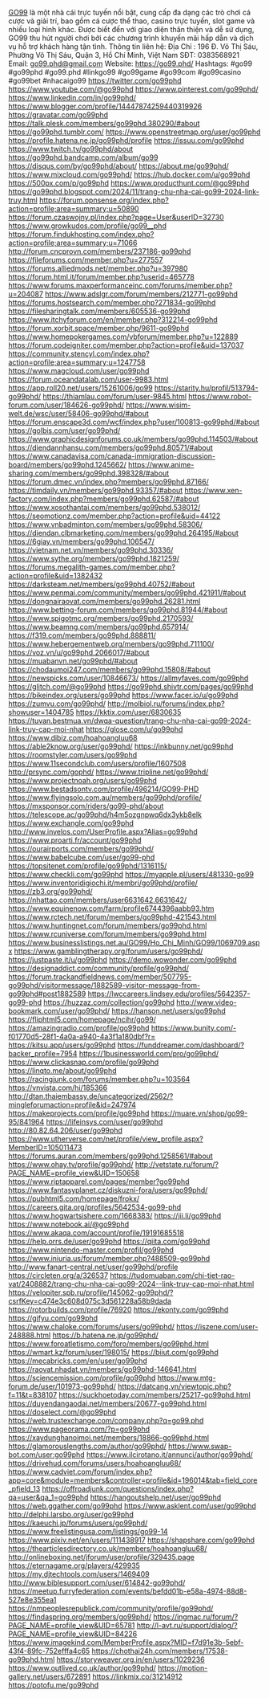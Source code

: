 <a href="https://go99.phd/">GO99</a> là một nhà cái trực tuyến nổi bật, cung cấp đa dạng các trò chơi cá cược và giải trí, bao gồm cá cược thể thao, casino trực tuyến, slot game và nhiều loại hình khác. Được biết đến với giao diện thân thiện và dễ sử dụng, GO99 thu hút người chơi bởi các chương trình khuyến mãi hấp dẫn và dịch vụ hỗ trợ khách hàng tận tình.
Thông tin liên hệ:
Địa Chỉ : 196 Đ. Võ Thị Sáu, Phường Võ Thị Sáu, Quận 3, Hồ Chí Minh, Việt Nam
SĐT: 0383568921
Email: go99.phd@gmail.com
Website: 
<a href="https://go99.phd/">https://go99.phd/</a>
Hashtags: #go99 #go99phd #go99.phd #linkgo99 #go99game #go99com #go99casino #go99bet #nhacaigo99
<a href="https://twitter.com/go99phd">https://twitter.com/go99phd</a>
<a href="https://www.youtube.com/@go99phd">https://www.youtube.com/@go99phd</a>
<a href="https://www.pinterest.com/go99phd/">https://www.pinterest.com/go99phd/</a>
<a href="https://www.linkedin.com/in/go99phd/">https://www.linkedin.com/in/go99phd/</a>
<a href="https://www.blogger.com/profile/14447874259440319926">https://www.blogger.com/profile/14447874259440319926</a>
<a href="https://gravatar.com/go99phd">https://gravatar.com/go99phd</a>
<a href="https://talk.plesk.com/members/go99phd.380290/#about">https://talk.plesk.com/members/go99phd.380290/#about</a>
<a href="https://go99phd.tumblr.com/">https://go99phd.tumblr.com/</a>
<a href="https://www.openstreetmap.org/user/go99phd">https://www.openstreetmap.org/user/go99phd</a>
<a href="https://profile.hatena.ne.jp/go99phd/profile">https://profile.hatena.ne.jp/go99phd/profile</a>
<a href="https://issuu.com/go99phd">https://issuu.com/go99phd</a>
<a href="https://www.twitch.tv/go99phd/about">https://www.twitch.tv/go99phd/about</a>
<a href="https://go99phd.bandcamp.com/album/go99">https://go99phd.bandcamp.com/album/go99</a>
<a href="https://disqus.com/by/go99phd/about/">https://disqus.com/by/go99phd/about/</a>
<a href="https://about.me/go99phd/">https://about.me/go99phd/</a>
<a href="https://www.mixcloud.com/go99phd/">https://www.mixcloud.com/go99phd/</a>
<a href="https://hub.docker.com/u/go99phd">https://hub.docker.com/u/go99phd</a>
<a href="https://500px.com/p/go99phd">https://500px.com/p/go99phd</a>
<a href="https://www.producthunt.com/@go99phd">https://www.producthunt.com/@go99phd</a>
<a href="https://go99phd.blogspot.com/2024/11/trang-chu-nha-cai-go99-2024-link-truy.html">https://go99phd.blogspot.com/2024/11/trang-chu-nha-cai-go99-2024-link-truy.html</a>
<a href="https://forum.opnsense.org/index.php?action=profile;area=summary;u=50890">https://forum.opnsense.org/index.php?action=profile;area=summary;u=50890</a>
<a href="https://forum.czaswojny.pl/index.php?page=User&userID=32730">https://forum.czaswojny.pl/index.php?page=User&userID=32730</a>
<a href="https://www.growkudos.com/profile/go99__phd">https://www.growkudos.com/profile/go99__phd</a>
<a href="https://forum.findukhosting.com/index.php?action=profile;area=summary;u=71066">https://forum.findukhosting.com/index.php?action=profile;area=summary;u=71066</a>
<a href="http://forum.cncprovn.com/members/237186-go99phd">http://forum.cncprovn.com/members/237186-go99phd</a>
<a href="https://fileforums.com/member.php?u=277557">https://fileforums.com/member.php?u=277557</a>
<a href="https://forums.alliedmods.net/member.php?u=397980">https://forums.alliedmods.net/member.php?u=397980</a>
<a href="https://forum.html.it/forum/member.php?userid=465778">https://forum.html.it/forum/member.php?userid=465778</a>
<a href="https://www.forums.maxperformanceinc.com/forums/member.php?u=204087">https://www.forums.maxperformanceinc.com/forums/member.php?u=204087</a>
<a href="https://www.adslgr.com/forum/members/212771-go99phd">https://www.adslgr.com/forum/members/212771-go99phd</a>
<a href="https://forums.hostsearch.com/member.php?271834-go99phd">https://forums.hostsearch.com/member.php?271834-go99phd</a>
<a href="https://filesharingtalk.com/members/605536-go99phd">https://filesharingtalk.com/members/605536-go99phd</a>
<a href="https://www.itchyforum.com/en/member.php?312214-go99phd">https://www.itchyforum.com/en/member.php?312214-go99phd</a>
<a href="https://forum.xorbit.space/member.php/9611-go99phd">https://forum.xorbit.space/member.php/9611-go99phd</a>
<a href="https://www.homepokergames.com/vbforum/member.php?u=122889">https://www.homepokergames.com/vbforum/member.php?u=122889</a>
<a href="https://forum.codeigniter.com/member.php?action=profile&uid=137037">https://forum.codeigniter.com/member.php?action=profile&uid=137037</a>
<a href="https://community.stencyl.com/index.php?action=profile;area=summary;u=1247758">https://community.stencyl.com/index.php?action=profile;area=summary;u=1247758</a>
<a href="https://www.magcloud.com/user/go99phd">https://www.magcloud.com/user/go99phd</a>
<a href="https://forum.oceandatalab.com/user-9983.html">https://forum.oceandatalab.com/user-9983.html</a>
<a href="https://app.roll20.net/users/15261006/go99">https://app.roll20.net/users/15261006/go99</a>
<a href="https://starity.hu/profil/513794-go99phd/">https://starity.hu/profil/513794-go99phd/</a>
<a href="https://thiamlau.com/forum/user-9845.html">https://thiamlau.com/forum/user-9845.html</a>
<a href="https://www.robot-forum.com/user/184626-go99phd/">https://www.robot-forum.com/user/184626-go99phd/</a>
<a href="https://www.wisim-welt.de/wsc/user/58406-go99phd/#about">https://www.wisim-welt.de/wsc/user/58406-go99phd/#about</a>
<a href="https://forum.enscape3d.com/wcf/index.php?user/100813-go99phd/#about">https://forum.enscape3d.com/wcf/index.php?user/100813-go99phd/#about</a>
<a href="https://golbis.com/user/go99phd/">https://golbis.com/user/go99phd/</a>
<a href="https://www.graphicdesignforums.co.uk/members/go99phd.114503/#about">https://www.graphicdesignforums.co.uk/members/go99phd.114503/#about</a>
<a href="https://diendannhansu.com/members/go99phd.80571/#about">https://diendannhansu.com/members/go99phd.80571/#about</a>
<a href="https://www.canadavisa.com/canada-immigration-discussion-board/members/go99phd.1245662/">https://www.canadavisa.com/canada-immigration-discussion-board/members/go99phd.1245662/</a>
<a href="https://www.anime-sharing.com/members/go99phd.398328/#about">https://www.anime-sharing.com/members/go99phd.398328/#about</a>
<a href="https://forum.dmec.vn/index.php?members/go99phd.87166/">https://forum.dmec.vn/index.php?members/go99phd.87166/</a>
<a href="https://timdaily.vn/members/go99phd.93357/#about">https://timdaily.vn/members/go99phd.93357/#about</a>
<a href="https://www.xen-factory.com/index.php?members/go99phd.62587/#about">https://www.xen-factory.com/index.php?members/go99phd.62587/#about</a>
<a href="https://www.xosothantai.com/members/go99phd.538012/">https://www.xosothantai.com/members/go99phd.538012/</a>
<a href="https://seomotionz.com/member.php?action=profile&uid=44122">https://seomotionz.com/member.php?action=profile&uid=44122</a>
<a href="https://www.vnbadminton.com/members/go99phd.58306/">https://www.vnbadminton.com/members/go99phd.58306/</a>
<a href="https://diendan.clbmarketing.com/members/go99phd.264195/#about">https://diendan.clbmarketing.com/members/go99phd.264195/#about</a>
<a href="https://6giay.vn/members/go99phd.106547/">https://6giay.vn/members/go99phd.106547/</a>
<a href="https://vietnam.net.vn/members/go99phd.30336/">https://vietnam.net.vn/members/go99phd.30336/</a>
<a href="https://www.sythe.org/members/go99phd.1821259/">https://www.sythe.org/members/go99phd.1821259/</a>
<a href="https://forums.megalith-games.com/member.php?action=profile&uid=1382432">https://forums.megalith-games.com/member.php?action=profile&uid=1382432</a>
<a href="https://darksteam.net/members/go99phd.40752/#about">https://darksteam.net/members/go99phd.40752/#about</a>
<a href="https://www.penmai.com/community/members/go99phd.421911/#about">https://www.penmai.com/community/members/go99phd.421911/#about</a>
<a href="https://dongnairaovat.com/members/go99phd.26281.html">https://dongnairaovat.com/members/go99phd.26281.html</a>
<a href="https://www.betting-forum.com/members/go99phd.81944/#about">https://www.betting-forum.com/members/go99phd.81944/#about</a>
<a href="https://www.spigotmc.org/members/go99phd.2170593/">https://www.spigotmc.org/members/go99phd.2170593/</a>
<a href="https://www.beamng.com/members/go99phd.657914/">https://www.beamng.com/members/go99phd.657914/</a>
<a href="https://f319.com/members/go99phd.888811/">https://f319.com/members/go99phd.888811/</a>
<a href="https://www.hebergementweb.org/members/go99phd.711100/">https://www.hebergementweb.org/members/go99phd.711100/</a>
<a href="https://voz.vn/u/go99phd.2066017/#about">https://voz.vn/u/go99phd.2066017/#about</a>
<a href="https://muabanvn.net/go99phd/#about">https://muabanvn.net/go99phd/#about</a>
<a href="https://chodaumoi247.com/members/go99phd.15808/#about">https://chodaumoi247.com/members/go99phd.15808/#about</a>
<a href="https://newspicks.com/user/10846673/">https://newspicks.com/user/10846673/</a>
<a href="https://allmyfaves.com/go99phd">https://allmyfaves.com/go99phd</a>
<a href="https://glitch.com/@go99phd">https://glitch.com/@go99phd</a>
<a href="https://go99phd.shivtr.com/pages/go99phd">https://go99phd.shivtr.com/pages/go99phd</a>
<a href="https://bikeindex.org/users/go99phd">https://bikeindex.org/users/go99phd</a>
<a href="https://www.facer.io/u/go99phd">https://www.facer.io/u/go99phd</a>
<a href="https://zumvu.com/go99phd/">https://zumvu.com/go99phd/</a>
<a href="http://molbiol.ru/forums/index.php?showuser=1404785">http://molbiol.ru/forums/index.php?showuser=1404785</a>
<a href="https://kktix.com/user/6830635">https://kktix.com/user/6830635</a>
<a href="https://tuvan.bestmua.vn/dwqa-question/trang-chu-nha-cai-go99-2024-link-truy-cap-moi-nhat">https://tuvan.bestmua.vn/dwqa-question/trang-chu-nha-cai-go99-2024-link-truy-cap-moi-nhat</a>
<a href="https://glose.com/u/go99phd">https://glose.com/u/go99phd</a>
<a href="https://www.dibiz.com/hoahoangluu68">https://www.dibiz.com/hoahoangluu68</a>
<a href="https://able2know.org/user/go99phd/">https://able2know.org/user/go99phd/</a>
<a href="https://inkbunny.net/go99phd">https://inkbunny.net/go99phd</a>
<a href="https://roomstyler.com/users/go99phd">https://roomstyler.com/users/go99phd</a>
<a href="https://www.11secondclub.com/users/profile/1607508">https://www.11secondclub.com/users/profile/1607508</a>
<a href="http://prsync.com/gophd/">http://prsync.com/gophd/</a>
<a href="https://www.tripline.net/go99phd/">https://www.tripline.net/go99phd/</a>
<a href="https://www.projectnoah.org/users/go99phd">https://www.projectnoah.org/users/go99phd</a>
<a href="https://www.bestadsontv.com/profile/496214/GO99-PHD">https://www.bestadsontv.com/profile/496214/GO99-PHD</a>
<a href="https://www.flyingsolo.com.au/members/go99phd/profile/">https://www.flyingsolo.com.au/members/go99phd/profile/</a>
<a href="https://mxsponsor.com/riders/go99-phd/about">https://mxsponsor.com/riders/go99-phd/about</a>
<a href="https://telescope.ac/go99phd/h4m5ozgnpwq6dx3ykb8elk">https://telescope.ac/go99phd/h4m5ozgnpwq6dx3ykb8elk</a>
<a href="https://www.exchangle.com/go99phd">https://www.exchangle.com/go99phd</a>
<a href="http://www.invelos.com/UserProfile.aspx?Alias=go99phd">http://www.invelos.com/UserProfile.aspx?Alias=go99phd</a>
<a href="https://www.proarti.fr/account/go99phd">https://www.proarti.fr/account/go99phd</a>
<a href="https://ourairports.com/members/go99phd/">https://ourairports.com/members/go99phd/</a>
<a href="https://www.babelcube.com/user/go99-phd">https://www.babelcube.com/user/go99-phd</a>
<a href="https://topsitenet.com/profile/go99phd/1316115/">https://topsitenet.com/profile/go99phd/1316115/</a>
<a href="https://www.checkli.com/go99phd">https://www.checkli.com/go99phd</a>
<a href="https://myapple.pl/users/481330-go99">https://myapple.pl/users/481330-go99</a>
<a href="https://www.inventoridigiochi.it/membri/go99phd/profile/">https://www.inventoridigiochi.it/membri/go99phd/profile/</a>
<a href="https://zb3.org/go99phd/">https://zb3.org/go99phd/</a>
<a href="https://nhattao.com/members/user6631642.6631642/">https://nhattao.com/members/user6631642.6631642/</a>
<a href="https://www.equinenow.com/farm/profile6744396aabb93.htm">https://www.equinenow.com/farm/profile6744396aabb93.htm</a>
<a href="https://www.rctech.net/forum/members/go99phd-421543.html">https://www.rctech.net/forum/members/go99phd-421543.html</a>
<a href="https://www.huntingnet.com/forum/members/go99phd.html">https://www.huntingnet.com/forum/members/go99phd.html</a>
<a href="https://www.rcuniverse.com/forum/members/go99phd.html">https://www.rcuniverse.com/forum/members/go99phd.html</a>
<a href="https://www.businesslistings.net.au/GO99/Ho_Chi_Minh/GO99/1069709.aspx">https://www.businesslistings.net.au/GO99/Ho_Chi_Minh/GO99/1069709.aspx</a>
<a href="https://www.gamblingtherapy.org/forum/users/go99phd/">https://www.gamblingtherapy.org/forum/users/go99phd/</a>
<a href="https://justpaste.it/u/go99phd">https://justpaste.it/u/go99phd</a>
<a href="https://demo.wowonder.com/go99phd">https://demo.wowonder.com/go99phd</a>
<a href="https://designaddict.com/community/profile/go99phd/">https://designaddict.com/community/profile/go99phd/</a>
<a href="https://forum.trackandfieldnews.com/member/507795-go99phd/visitormessage/1882589-visitor-message-from-go99phd#post1882589">https://forum.trackandfieldnews.com/member/507795-go99phd/visitormessage/1882589-visitor-message-from-go99phd#post1882589</a>
<a href="https://lwccareers.lindsey.edu/profiles/5642357-go99-phd">https://lwccareers.lindsey.edu/profiles/5642357-go99-phd</a>
<a href="https://huzzaz.com/collection/go99phd">https://huzzaz.com/collection/go99phd</a>
<a href="http://www.video-bookmark.com/user/go99phd/">http://www.video-bookmark.com/user/go99phd/</a>
<a href="https://hanson.net/users/go99phd">https://hanson.net/users/go99phd</a>
<a href="https://fliphtml5.com/homepage/ncihr/go99/">https://fliphtml5.com/homepage/ncihr/go99/</a>
<a href="https://amazingradio.com/profile/go99phd">https://amazingradio.com/profile/go99phd</a>
<a href="https://www.bunity.com/-f01770d5-28f1-4a0a-a940-4a3f1a180dbf?r=">https://www.bunity.com/-f01770d5-28f1-4a0a-a940-4a3f1a180dbf?r=</a>
<a href="https://kitsu.app/users/go99phd">https://kitsu.app/users/go99phd</a>
<a href="https://funddreamer.com/dashboard/?backer_profile=7954">https://funddreamer.com/dashboard/?backer_profile=7954</a>
<a href="https://1businessworld.com/pro/go99phd/">https://1businessworld.com/pro/go99phd/</a>
<a href="https://www.clickasnap.com/profile/go99phd">https://www.clickasnap.com/profile/go99phd</a>
<a href="https://linqto.me/about/go99phd">https://linqto.me/about/go99phd</a>
<a href="https://racingjunk.com/forums/member.php?u=103564">https://racingjunk.com/forums/member.php?u=103564</a>
<a href="https://vnvista.com/hi/185366">https://vnvista.com/hi/185366</a>
<a href="http://dtan.thaiembassy.de/uncategorized/2562/?mingleforumaction=profile&id=247974">http://dtan.thaiembassy.de/uncategorized/2562/?mingleforumaction=profile&id=247974</a>
<a href="https://makeprojects.com/profile/go99phd">https://makeprojects.com/profile/go99phd</a>
<a href="https://muare.vn/shop/go99-95/841964">https://muare.vn/shop/go99-95/841964</a>
<a href="https://lifeinsys.com/user/go99phd">https://lifeinsys.com/user/go99phd</a>
<a href="http://80.82.64.206/user/go99phd">http://80.82.64.206/user/go99phd</a>
<a href="https://www.utherverse.com/net/profile/view_profile.aspx?MemberID=105011473">https://www.utherverse.com/net/profile/view_profile.aspx?MemberID=105011473</a>
<a href="https://forums.auran.com/members/go99phd.1258561/#about">https://forums.auran.com/members/go99phd.1258561/#about</a>
<a href="https://www.ohay.tv/profile/go99phd/">https://www.ohay.tv/profile/go99phd/</a>
<a href="http://vetstate.ru/forum/?PAGE_NAME=profile_view&UID=150658">http://vetstate.ru/forum/?PAGE_NAME=profile_view&UID=150658</a>
<a href="https://www.riptapparel.com/pages/member?go99phd">https://www.riptapparel.com/pages/member?go99phd</a>
<a href="https://www.fantasyplanet.cz/diskuzni-fora/users/go99phd/">https://www.fantasyplanet.cz/diskuzni-fora/users/go99phd/</a>
<a href="https://pubhtml5.com/homepage/frokx/">https://pubhtml5.com/homepage/frokx/</a>
<a href="https://careers.gita.org/profiles/5642534-go99-phd">https://careers.gita.org/profiles/5642534-go99-phd</a>
<a href="https://www.hogwartsishere.com/1668383/">https://www.hogwartsishere.com/1668383/</a>
<a href="https://jii.li/go99phd">https://jii.li/go99phd</a>
<a href="https://www.notebook.ai/@go99phd">https://www.notebook.ai/@go99phd</a>
<a href="https://www.akaqa.com/account/profile/19191685518">https://www.akaqa.com/account/profile/19191685518</a>
<a href="https://help.orrs.de/user/go99phd">https://help.orrs.de/user/go99phd</a>
<a href="https://qiita.com/go99phd">https://qiita.com/go99phd</a>
<a href="https://www.nintendo-master.com/profil/go99phd">https://www.nintendo-master.com/profil/go99phd</a>
<a href="https://www.iniuria.us/forum/member.php?488509-go99phd">https://www.iniuria.us/forum/member.php?488509-go99phd</a>
<a href="http://www.fanart-central.net/user/go99phd/profile">http://www.fanart-central.net/user/go99phd/profile</a>
<a href="https://circleten.org/a/326537">https://circleten.org/a/326537</a>
<a href="https://tudomuaban.com/chi-tiet-rao-vat/2408882/trang-chu-nha-cai-go99-2024--link-truy-cap-moi-nhat.html">https://tudomuaban.com/chi-tiet-rao-vat/2408882/trang-chu-nha-cai-go99-2024--link-truy-cap-moi-nhat.html</a>
<a href="https://velopiter.spb.ru/profile/145062-go99phd/?csrfKey=c474e3c608d075c3d561228a58b9dada">https://velopiter.spb.ru/profile/145062-go99phd/?csrfKey=c474e3c608d075c3d561228a58b9dada</a>
<a href="https://rotorbuilds.com/profile/76920">https://rotorbuilds.com/profile/76920</a>
<a href="https://ekonty.com/go99phd">https://ekonty.com/go99phd</a>
<a href="https://gifyu.com/go99phd">https://gifyu.com/go99phd</a>
<a href="https://www.chaloke.com/forums/users/go99phd/">https://www.chaloke.com/forums/users/go99phd/</a>
<a href="https://iszene.com/user-248888.html">https://iszene.com/user-248888.html</a>
<a href="https://b.hatena.ne.jp/go99phd/">https://b.hatena.ne.jp/go99phd/</a>
<a href="https://www.foroatletismo.com/foro/members/go99phd.html">https://www.foroatletismo.com/foro/members/go99phd.html</a>
<a href="https://wmart.kz/forum/user/198015/">https://wmart.kz/forum/user/198015/</a>
<a href="https://biiut.com/go99phd">https://biiut.com/go99phd</a>
<a href="https://mecabricks.com/en/user/go99phd">https://mecabricks.com/en/user/go99phd</a>
<a href="https://raovat.nhadat.vn/members/go99phd-146641.html">https://raovat.nhadat.vn/members/go99phd-146641.html</a>
<a href="https://sciencemission.com/profile/go99phd">https://sciencemission.com/profile/go99phd</a>
<a href="https://www.mtg-forum.de/user/101973-go99phd/">https://www.mtg-forum.de/user/101973-go99phd/</a>
<a href="https://datcang.vn/viewtopic.php?f=11&t=838107">https://datcang.vn/viewtopic.php?f=11&t=838107</a>
<a href="https://suckhoetoday.com/members/25217-go99phd.html">https://suckhoetoday.com/members/25217-go99phd.html</a>
<a href="https://duyendangaodai.net/members/20677-go99phd.html">https://duyendangaodai.net/members/20677-go99phd.html</a>
<a href="https://doselect.com/@go99phd">https://doselect.com/@go99phd</a>
<a href="https://web.trustexchange.com/company.php?q=go99.phd">https://web.trustexchange.com/company.php?q=go99.phd</a>
<a href="https://www.pageorama.com/?p=go99phd">https://www.pageorama.com/?p=go99phd</a>
<a href="https://xaydunghanoimoi.net/members/18866-go99phd.html">https://xaydunghanoimoi.net/members/18866-go99phd.html</a>
<a href="https://glamorouslengths.com/author/go99phd/">https://glamorouslengths.com/author/go99phd/</a>
<a href="https://www.swap-bot.com/user:go99phd">https://www.swap-bot.com/user:go99phd</a>
<a href="https://www.ilcirotano.it/annunci/author/go99phd/">https://www.ilcirotano.it/annunci/author/go99phd/</a>
<a href="https://drivehud.com/forums/users/hoahoangluu68/">https://drivehud.com/forums/users/hoahoangluu68/</a>
<a href="https://www.cadviet.com/forum/index.php?app=core&module=members&controller=profile&id=196014&tab=field_core_pfield_13">https://www.cadviet.com/forum/index.php?app=core&module=members&controller=profile&id=196014&tab=field_core_pfield_13</a>
<a href="https://offroadjunk.com/questions/index.php?qa=user&qa_1=go99phd">https://offroadjunk.com/questions/index.php?qa=user&qa_1=go99phd</a>
<a href="https://hangoutshelp.net/user/go99phd">https://hangoutshelp.net/user/go99phd</a>
<a href="https://web.ggather.com/go99phd">https://web.ggather.com/go99phd</a>
<a href="https://www.asklent.com/user/go99phd">https://www.asklent.com/user/go99phd</a>
<a href="http://delphi.larsbo.org/user/go99phd">http://delphi.larsbo.org/user/go99phd</a>
<a href="https://kaeuchi.jp/forums/users/go99phd/">https://kaeuchi.jp/forums/users/go99phd/</a>
<a href="https://www.freelistingusa.com/listings/go99-14">https://www.freelistingusa.com/listings/go99-14</a>
<a href="https://www.pixiv.net/en/users/111438917">https://www.pixiv.net/en/users/111438917</a>
<a href="https://shapshare.com/go99phd">https://shapshare.com/go99phd</a>
<a href="https://thearticlesdirectory.co.uk/members/hoahoangluu68/">https://thearticlesdirectory.co.uk/members/hoahoangluu68/</a>
<a href="http://onlineboxing.net/jforum/user/profile/329435.page">http://onlineboxing.net/jforum/user/profile/329435.page</a>
<a href="https://eternagame.org/players/429935">https://eternagame.org/players/429935</a>
<a href="https://my.djtechtools.com/users/1469409">https://my.djtechtools.com/users/1469409</a>
<a href="http://www.biblesupport.com/user/614842-go99phd/">http://www.biblesupport.com/user/614842-go99phd/</a>
<a href="https://meetup.furryfederation.com/events/befdd01b-e58a-4974-88d8-527e8e355ea1">https://meetup.furryfederation.com/events/befdd01b-e58a-4974-88d8-527e8e355ea1</a>
<a href="https://nmpeoplesrepublick.com/community/profile/go99phd/">https://nmpeoplesrepublick.com/community/profile/go99phd/</a>
<a href="https://findaspring.org/members/go99phd/">https://findaspring.org/members/go99phd/</a>
<a href="https://ingmac.ru/forum/?PAGE_NAME=profile_view&UID=65781">https://ingmac.ru/forum/?PAGE_NAME=profile_view&UID=65781</a>
<a href="http://l-avt.ru/support/dialog/?PAGE_NAME=profile_view&UID=84226">http://l-avt.ru/support/dialog/?PAGE_NAME=profile_view&UID=84226</a>
<a href="https://www.imagekind.com/MemberProfile.aspx?MID=f7d91e3b-5ebf-43f4-89fc-752efffa4c65">https://www.imagekind.com/MemberProfile.aspx?MID=f7d91e3b-5ebf-43f4-89fc-752efffa4c65</a>
<a href="https://chothai24h.com/members/17538-go99phd.html">https://chothai24h.com/members/17538-go99phd.html</a>
<a href="https://storyweaver.org.in/en/users/1029236">https://storyweaver.org.in/en/users/1029236</a>
<a href="https://www.outlived.co.uk/author/go99phd/">https://www.outlived.co.uk/author/go99phd/</a>
<a href="https://motion-gallery.net/users/672891">https://motion-gallery.net/users/672891</a>
<a href="https://linkmix.co/31214912">https://linkmix.co/31214912</a>
<a href="https://potofu.me/go99phd">https://potofu.me/go99phd</a>
<a href=""></a>
<a href=""></a>
<a href=""></a>
